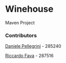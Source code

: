 # Winehouse


Maven Project

### Contributors

[Daniele Pellegrini](https://github.com/danielepelleg) - 285240

[Riccardo Fava](https://github.com/BeleRicks11) - 287516
